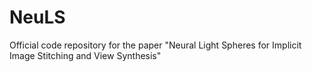 # NeuLS
Official code repository for the paper "Neural Light Spheres for Implicit Image Stitching and View Synthesis"
